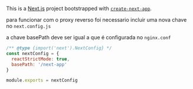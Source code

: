 This is a [Next.js](https://nextjs.org/) project bootstrapped with [`create-next-app`](https://github.com/vercel/next.js/tree/canary/packages/create-next-app).

para funcionar com o proxy reverso foi necessario incluir uma nova chave no `next.config.js`

a chave basePath deve ser igual a que é configurada no `nginx.conf` 

```js
/** @type {import('next').NextConfig} */
const nextConfig = {
  reactStrictMode: true,
  basePath: '/next-app'
}

module.exports = nextConfig
``` 